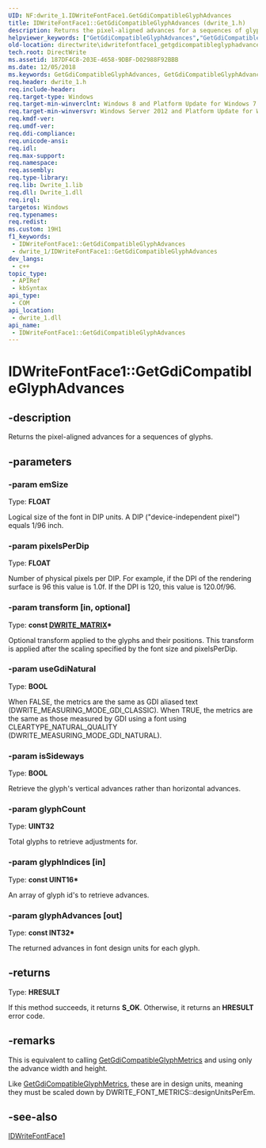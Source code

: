 ```yaml
---
UID: NF:dwrite_1.IDWriteFontFace1.GetGdiCompatibleGlyphAdvances
title: IDWriteFontFace1::GetGdiCompatibleGlyphAdvances (dwrite_1.h)
description: Returns the pixel-aligned advances for a sequences of glyphs.
helpviewer_keywords: ["GetGdiCompatibleGlyphAdvances","GetGdiCompatibleGlyphAdvances method [Direct Write]","GetGdiCompatibleGlyphAdvances method [Direct Write]","IDWriteFontFace1 interface","IDWriteFontFace1 interface [Direct Write]","GetGdiCompatibleGlyphAdvances method","IDWriteFontFace1.GetGdiCompatibleGlyphAdvances","IDWriteFontFace1::GetGdiCompatibleGlyphAdvances","directwrite.idwritefontface1_getgdicompatibleglyphadvances","dwrite_1/IDWriteFontFace1::GetGdiCompatibleGlyphAdvances"]
old-location: directwrite\idwritefontface1_getgdicompatibleglyphadvances.htm
tech.root: DirectWrite
ms.assetid: 187DF4C8-203E-4658-9DBF-D02988F92BBB
ms.date: 12/05/2018
ms.keywords: GetGdiCompatibleGlyphAdvances, GetGdiCompatibleGlyphAdvances method [Direct Write], GetGdiCompatibleGlyphAdvances method [Direct Write],IDWriteFontFace1 interface, IDWriteFontFace1 interface [Direct Write],GetGdiCompatibleGlyphAdvances method, IDWriteFontFace1.GetGdiCompatibleGlyphAdvances, IDWriteFontFace1::GetGdiCompatibleGlyphAdvances, directwrite.idwritefontface1_getgdicompatibleglyphadvances, dwrite_1/IDWriteFontFace1::GetGdiCompatibleGlyphAdvances
req.header: dwrite_1.h
req.include-header: 
req.target-type: Windows
req.target-min-winverclnt: Windows 8 and Platform Update for Windows 7 [desktop apps \| UWP apps]
req.target-min-winversvr: Windows Server 2012 and Platform Update for Windows Server 2008 R2 [desktop apps \| UWP apps]
req.kmdf-ver: 
req.umdf-ver: 
req.ddi-compliance: 
req.unicode-ansi: 
req.idl: 
req.max-support: 
req.namespace: 
req.assembly: 
req.type-library: 
req.lib: Dwrite_1.lib
req.dll: Dwrite_1.dll
req.irql: 
targetos: Windows
req.typenames: 
req.redist: 
ms.custom: 19H1
f1_keywords:
 - IDWriteFontFace1::GetGdiCompatibleGlyphAdvances
 - dwrite_1/IDWriteFontFace1::GetGdiCompatibleGlyphAdvances
dev_langs:
 - c++
topic_type:
 - APIRef
 - kbSyntax
api_type:
 - COM
api_location:
 - dwrite_1.dll
api_name:
 - IDWriteFontFace1::GetGdiCompatibleGlyphAdvances
---
```


# IDWriteFontFace1::GetGdiCompatibleGlyphAdvances


## -description

Returns the pixel-aligned advances for a sequences of glyphs.

## -parameters

### -param emSize

Type: <b>FLOAT</b>

Logical size of the font in DIP units. A DIP
    ("device-independent pixel") equals 1/96 inch.

### -param pixelsPerDip

Type: <b>FLOAT</b>

Number of physical pixels per DIP. For
    example, if the DPI of the rendering surface is 96 this value is
    1.0f. If the DPI is 120, this value is 120.0f/96.

### -param transform [in, optional]

Type: <b>const <a href="/windows/win32/api/dwrite/ns-dwrite-dwrite_matrix">DWRITE_MATRIX</a>*</b>

Optional transform applied to the glyphs and
    their positions. This transform is applied after the scaling
    specified by the font size and pixelsPerDip.

### -param useGdiNatural

Type: <b>BOOL</b>

When FALSE, the metrics are the same as
    GDI aliased text (DWRITE_MEASURING_MODE_GDI_CLASSIC). When TRUE,
    the metrics are the same as those measured by GDI using a font
    using CLEARTYPE_NATURAL_QUALITY (DWRITE_MEASURING_MODE_GDI_NATURAL).

### -param isSideways

Type: <b>BOOL</b>

Retrieve the glyph's vertical advances rather
    than horizontal advances.

### -param glyphCount

Type: <b>UINT32</b>

Total glyphs to retrieve adjustments for.

### -param glyphIndices [in]

Type: <b>const UINT16*</b>

An array of glyph id's to retrieve advances.

### -param glyphAdvances [out]

Type: <b>const INT32*</b>

The returned advances in font design units for
    each glyph.

## -returns

Type: <b>HRESULT</b>

If this method succeeds, it returns <b xmlns:loc="http://microsoft.com/wdcml/l10n">S_OK</b>. Otherwise, it returns an <b xmlns:loc="http://microsoft.com/wdcml/l10n">HRESULT</b> error code.

## -remarks

This is equivalent to calling <a href="/windows/win32/DirectWrite/idwritefontface-getgdicompatibleglyphmetrics">GetGdiCompatibleGlyphMetrics</a> and using only the advance width and height. 

Like <a href="/windows/win32/DirectWrite/idwritefontface-getgdicompatibleglyphmetrics">GetGdiCompatibleGlyphMetrics</a>, these are in
    design units, meaning they must be scaled down by
    DWRITE_FONT_METRICS::designUnitsPerEm.

## -see-also

<a href="/windows/win32/api/dwrite_1/nn-dwrite_1-idwritefontface1">IDWriteFontFace1</a>

